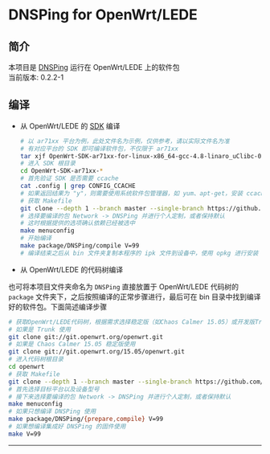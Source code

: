 DNSPing for OpenWrt/LEDE
===

简介
---

 本项目是 [DNSPing][1] 运行在 OpenWrt/LEDE 上的软件包  
 当前版本: 0.2.2-1  

编译
---

 - 从 OpenWrt/LEDE 的 [SDK][S] 编译

   ```bash
   # 以 ar71xx 平台为例，此处文件名为示例，仅供参考，请以实际文件名为准
   # 有对应平台的 SDK 即可编译软件包，不仅限于 ar71xx
   tar xjf OpenWrt-SDK-ar71xx-for-linux-x86_64-gcc-4.8-linaro_uClibc-0.9.33.2.tar.bz2
   # 进入 SDK 根目录
   cd OpenWrt-SDK-ar71xx-*
   # 首先验证 SDK 是否需要 ccache
   cat .config | grep CONFIG_CCACHE
   # 如果返回结果为 "y"，则需要使用系统软件包管理器，如 yum、apt-get，安装 ccache
   # 获取 Makefile
   git clone --depth 1 --branch master --single-branch https://github.com/wongsyrone/openwrt-DNSPing.git package/DNSPing
   # 选择要编译的包 Network -> DNSPing 并进行个人定制，或者保持默认
   # 这时根据提供的选项确认依赖已经被选中
   make menuconfig
   # 开始编译
   make package/DNSPing/compile V=99
   # 编译结束之后从 bin 文件夹复制本程序的 ipk 文件到设备中，使用 opkg 进行安装
   ```

 - 从 OpenWrt/LEDE 的代码树编译

 也可将本项目文件夹命名为 `DNSPing` 直接放置于 OpenWrt/LEDE 代码树的 `package` 文件夹下，之后按照编译的正常步骤进行，最后可在 bin 目录中找到编译好的软件包。下面简述编译步骤

   ```bash
   # 获取OpenWrt/LEDE代码树，根据需求选择稳定版（如Chaos Calmer 15.05）或开发版Trunk
   # 如果是 Trunk 使用
   git clone git://git.openwrt.org/openwrt.git
   # 如果是 Chaos Calmer 15.05 稳定版使用
   git clone git://git.openwrt.org/15.05/openwrt.git
   # 进入代码树根目录
   cd openwrt
   # 获取 Makefile
   git clone --depth 1 --branch master --single-branch https://github.com/wongsyrone/openwrt-DNSPing.git package/DNSPing
   # 首先选择目标平台以及设备型号
   # 接下来选择要编译的包 Network -> DNSPing 并进行个人定制，或者保持默认
   make menuconfig
   # 如果只想编译 DNSPing 使用
   make package/DNSPing/{prepare,compile} V=99
   # 如果想编译集成好 DNSPing 的固件使用
   make V=99
   ```

----------

  [1]: https://github.com/chengr28/DNSPing
  [2]: https://github.com/chengr28/DNSPing/tree/master/Documents
  [S]: http://wiki.openwrt.org/doc/howto/obtain.firmware.sdk
